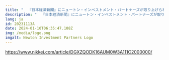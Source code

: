 ```yaml
---
title: "  『日本経済新聞』にニュートン・インベストメント・パートナーズが取り上げられました– 日本株、24年課題は「倍率」　 PBR1倍割れの気づき"
description: "  『日本経済新聞』にニュートン・インベストメント・パートナーズが取り上げられました– 日本株、24年課題は「倍率」　 PBR1倍割れの気づき"
lang: ja
id: 20231113A
date: 2024-01-10T06:35:47.108Z
img: /media/logo.png
imgalt: Newton Investment Partners Logo
---
```

<https://www.nikkei.com/article/DGXZQODK16AUM0W3A111C2000000/>[](<日本株、24年課題は「倍率」　 PBR1倍割れの気づき：日本経済新聞 https://www.nikkei.com/article/DGXZQODK16AUM0W3A111C2000000/>)